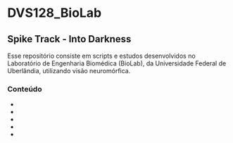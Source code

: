 # DVS128_BioLab

Spike Track - Into Darkness
---

Esse repositório consiste em scripts e estudos desenvolvidos no Laboratório de Engenharia Biomédica (BioLab), da Universidade Federal de Uberlândia, utilizando visão neuromórfica.

### Conteúdo

- [Database neuromórfico para reconhecimento de objeto]: [https://github.com/eduardoborgesgouveia/DVS128_BioLab/tree/master/NeuromorphicObjectDataSet];  
- [Scripts em Matlab para processamento de dados neuromórficos]:[https://github.com/eduardoborgesgouveia/DVS128_BioLab/tree/master/AEDAT/scripts_analise_Matlab];  
- [Scripts em Python para processamento de dados neuromórficos]:[https://github.com/eduardoborgesgouveia/DVS128_BioLab/tree/master/AEDAT/scripts_analise_Python/openAEDAT];  
- [Papers relacionados a visão neuromórfica]:[https://github.com/eduardoborgesgouveia/DVS128_BioLab/tree/master/Bibliografia];  
- [Material didático]: [https://github.com/eduardoborgesgouveia/DVS128_BioLab/tree/master/Material%20did%C3%A1tico].  

